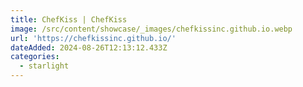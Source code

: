```yaml
---
title: ChefKiss | ChefKiss
image: /src/content/showcase/_images/chefkissinc.github.io.webp
url: 'https://chefkissinc.github.io/'
dateAdded: 2024-08-26T12:13:12.433Z
categories:
  - starlight
---
```


